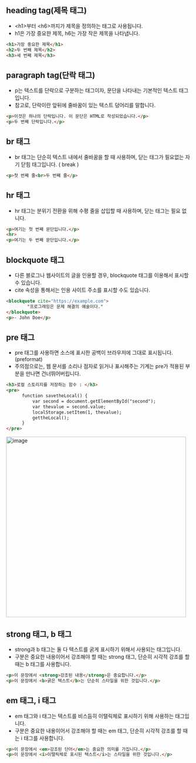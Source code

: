 heading tag(제목 태그)
-----------------------------
- &lt;h1&gt;부터 &lt;h6&gt;까지가 제목을 정의하는 태그로 사용됩니다.
- h1은 가장 중요한 제목, h6는 가장 작은 제목을 나타냅니다.

```html
<h1>가장 중요한 제목</h1>
<h2>두 번째 제목</h2>
<h3>세 번째 제목</h3>
```

paragraph tag(단락 태그)
----------------------------
- p는 텍스트를 단락으로 구분하는 태그이자, 문단을 나타내는 기본적인 텍스트 태그입니다.
- 참고로, 단락이란 앞뒤에 줄바꿈이 있는 텍스트 덩어리를 말합니다.

```html
<p>이것은 하나의 단락입니다. 이 문단은 HTML로 작성되었습니다.</p>
<p>두 번째 단락입니다.</p>
```

br 태그
------------------------------
- br 태그는 단순히 텍스트 내에서 줄바꿈을 할 때 사용하며, 닫는 태그가 필요없는 자기 닫힘 태그입니다. ( break )

```html
<p>첫 번째 줄<br>두 번째 줄</p>
```

hr 태그
-------------------------------
- hr 태그는 분위기 전환을 위해 수평 줄을 삽입할 때 사용하며, 닫는 태그는 필요 없니다.
```html
<p>여기는 첫 번째 문단입니다.</p>
<hr>
<p>여기는 두 번째 문단입니다.</p>
```

blockquote 태그
---------------------------------
- 다른 블로그나 웹사이트의 글을 인용할 경우, blockquote 태그를 이용해서 표시할 수 있습니다.
- cite 속성을 통해서는 인용 사이트 주소를 표시할 수도 있습니다.
```html
<blockquote cite="https://example.com">
        "프로그래밍은 문제 해결의 예술이다."
</blockquote>
<p>- John Doe</p>
```

pre 태그
--------------------------------
- pre 태그를 사용하면 소스에 표시한 공백이 브라우저에 그대로 표시됩니다. (preformat)
- 주의점으로는, 웹 문서를 소리나 점자로 읽거나 표시해주는 기계는 pre가 적용된 부분을 만나면 건너뛰어버립니다.
```html
<h3>로컬 스토리지를 저장하는 함수 : </h3>
<pre>
      function savetheLocal() {
          var second = document.getElementById("second");
          var thevalue = second.value;
          localStorage.setItem(1, thevalue);
          gettheLocal();
      }
</pre>
```

<img width="490" alt="image" src="https://github.com/user-attachments/assets/74ab8648-b49f-4cba-b9fe-80f32a39c7c6" />

strong 태그, b 태그
------------------------------------
- strong과 b 태그는 둘 다 텍스트를 굵게 표시하기 위해서 사용되는 태그입니다.
- 구분은 중요한 내용이어서 강조해야 할 때는 strong 태그, 단순히 시각적 강조를 할 때는 b 태그를 사용합니다.
```html
<p>이 문장에서 <strong>강조된 내용</strong>은 중요합니다.</p>
<p>이 문장에서 <b>굵은 텍스트</b>는 단순히 스타일을 위한 것입니다.</p>
```

em 태그, i 태그
----------------------------------
- em 태그와 i 태그는 텍스트를 비스듬히 이탤릭체로 표시하기 위해 사용하는 태그입니다.
- 구분은 중요한 내용이어서 강조해야 할 때는 em 태그, 단순히 시각적 강조를 할 때는 i 태그를 사용합니다.
```html
<p>이 문장에서 <em>강조된 단어</em>는 중요한 의미를 가집니다.</p>
<p>이 문장에서 <i>이탤릭체로 표시된 텍스트</i>는 스타일을 위한 것입니다.</p>
```

